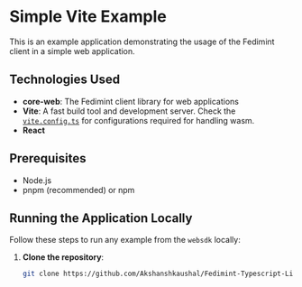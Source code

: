 # Simple Vite Example

This is an example application demonstrating the usage of the Fedimint client in a simple web application.  

## Technologies Used

- **core-web**: The Fedimint client library for web applications
- **Vite**: A fast build tool and development server. Check the [`vite.config.ts`](./vite.config.ts) for configurations required for handling wasm.
- **React**

## Prerequisites

- Node.js
- pnpm (recommended) or npm

## Running the Application Locally

Follow these steps to run any example from the `websdk` locally:

1. **Clone the repository**:
   ```bash
   git clone https://github.com/Akshanshkaushal/Fedimint-Typescript-Library-Example-Task 
